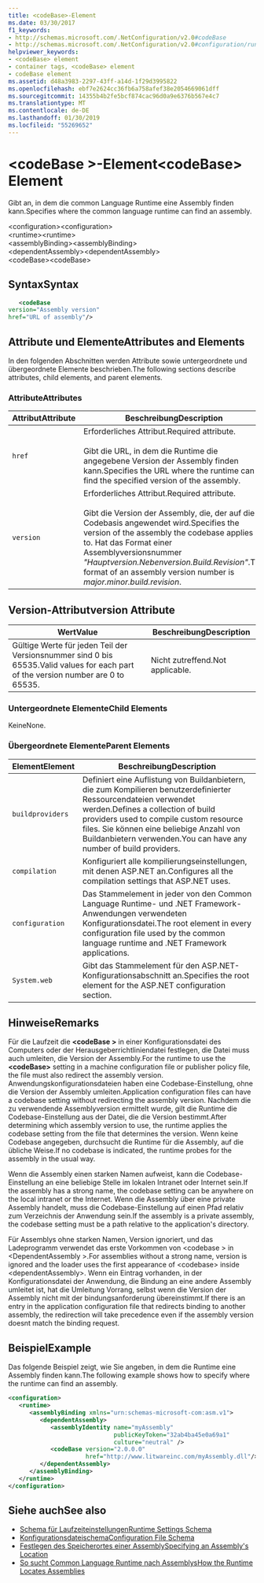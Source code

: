 ```yaml
---
title: <codeBase>-Element
ms.date: 03/30/2017
f1_keywords:
- http://schemas.microsoft.com/.NetConfiguration/v2.0#codeBase
- http://schemas.microsoft.com/.NetConfiguration/v2.0#configuration/runtime/assemblyBinding/dependentAssembly/codeBase
helpviewer_keywords:
- <codeBase> element
- container tags, <codeBase> element
- codeBase element
ms.assetid: d48a3983-2297-43ff-a14d-1f29d3995822
ms.openlocfilehash: ebf7e2624cc36fb6a758afef38e2054669061dff
ms.sourcegitcommit: 14355b4b2fe5bcf874cac96d0a9e6376b567e4c7
ms.translationtype: MT
ms.contentlocale: de-DE
ms.lasthandoff: 01/30/2019
ms.locfileid: "55269652"
---
```

# <a name="codebase-element"></a><span data-ttu-id="15617-102">\<codeBase >-Element</span><span class="sxs-lookup"><span data-stu-id="15617-102">\<codeBase> Element</span></span>
<span data-ttu-id="15617-103">Gibt an, in dem die common Language Runtime eine Assembly finden kann.</span><span class="sxs-lookup"><span data-stu-id="15617-103">Specifies where the common language runtime can find an assembly.</span></span>  
  
 <span data-ttu-id="15617-104">\<configuration></span><span class="sxs-lookup"><span data-stu-id="15617-104">\<configuration></span></span>  
<span data-ttu-id="15617-105">\<runtime></span><span class="sxs-lookup"><span data-stu-id="15617-105">\<runtime></span></span>  
<span data-ttu-id="15617-106">\<assemblyBinding></span><span class="sxs-lookup"><span data-stu-id="15617-106">\<assemblyBinding></span></span>  
<span data-ttu-id="15617-107">\<dependentAssembly></span><span class="sxs-lookup"><span data-stu-id="15617-107">\<dependentAssembly></span></span>  
<span data-ttu-id="15617-108">\<codeBase></span><span class="sxs-lookup"><span data-stu-id="15617-108">\<codeBase></span></span>  
  
## <a name="syntax"></a><span data-ttu-id="15617-109">Syntax</span><span class="sxs-lookup"><span data-stu-id="15617-109">Syntax</span></span>  
  
```xml  
   <codeBase    
version="Assembly version"  
href="URL of assembly"/>  
```  
  
## <a name="attributes-and-elements"></a><span data-ttu-id="15617-110">Attribute und Elemente</span><span class="sxs-lookup"><span data-stu-id="15617-110">Attributes and Elements</span></span>  
 <span data-ttu-id="15617-111">In den folgenden Abschnitten werden Attribute sowie untergeordnete und übergeordnete Elemente beschrieben.</span><span class="sxs-lookup"><span data-stu-id="15617-111">The following sections describe attributes, child elements, and parent elements.</span></span>  
  
### <a name="attributes"></a><span data-ttu-id="15617-112">Attribute</span><span class="sxs-lookup"><span data-stu-id="15617-112">Attributes</span></span>  
  
|<span data-ttu-id="15617-113">Attribut</span><span class="sxs-lookup"><span data-stu-id="15617-113">Attribute</span></span>|<span data-ttu-id="15617-114">Beschreibung</span><span class="sxs-lookup"><span data-stu-id="15617-114">Description</span></span>|  
|---------------|-----------------|  
|`href`|<span data-ttu-id="15617-115">Erforderliches Attribut.</span><span class="sxs-lookup"><span data-stu-id="15617-115">Required attribute.</span></span><br /><br /> <span data-ttu-id="15617-116">Gibt die URL, in dem die Runtime die angegebene Version der Assembly finden kann.</span><span class="sxs-lookup"><span data-stu-id="15617-116">Specifies the URL where the runtime can find the specified version of the assembly.</span></span>|  
|`version`|<span data-ttu-id="15617-117">Erforderliches Attribut.</span><span class="sxs-lookup"><span data-stu-id="15617-117">Required attribute.</span></span><br /><br /> <span data-ttu-id="15617-118">Gibt die Version der Assembly, die, der auf die Codebasis angewendet wird.</span><span class="sxs-lookup"><span data-stu-id="15617-118">Specifies the version of the assembly the codebase applies to.</span></span> <span data-ttu-id="15617-119">Hat das Format einer Assemblyversionsnummer *"Hauptversion.Nebenversion.Build.Revision"*.</span><span class="sxs-lookup"><span data-stu-id="15617-119">The format of an assembly version number is *major.minor.build.revision*.</span></span>|  
  
## <a name="version-attribute"></a><span data-ttu-id="15617-120">Version-Attribut</span><span class="sxs-lookup"><span data-stu-id="15617-120">version Attribute</span></span>  
  
|<span data-ttu-id="15617-121">Wert</span><span class="sxs-lookup"><span data-stu-id="15617-121">Value</span></span>|<span data-ttu-id="15617-122">Beschreibung</span><span class="sxs-lookup"><span data-stu-id="15617-122">Description</span></span>|  
|-----------|-----------------|  
|<span data-ttu-id="15617-123">Gültige Werte für jeden Teil der Versionsnummer sind 0 bis 65535.</span><span class="sxs-lookup"><span data-stu-id="15617-123">Valid values for each part of the version number are 0 to 65535.</span></span>|<span data-ttu-id="15617-124">Nicht zutreffend.</span><span class="sxs-lookup"><span data-stu-id="15617-124">Not applicable.</span></span>|  
  
### <a name="child-elements"></a><span data-ttu-id="15617-125">Untergeordnete Elemente</span><span class="sxs-lookup"><span data-stu-id="15617-125">Child Elements</span></span>  
 <span data-ttu-id="15617-126">Keine</span><span class="sxs-lookup"><span data-stu-id="15617-126">None.</span></span>  
  
### <a name="parent-elements"></a><span data-ttu-id="15617-127">Übergeordnete Elemente</span><span class="sxs-lookup"><span data-stu-id="15617-127">Parent Elements</span></span>  
  
|<span data-ttu-id="15617-128">Element</span><span class="sxs-lookup"><span data-stu-id="15617-128">Element</span></span>|<span data-ttu-id="15617-129">Beschreibung</span><span class="sxs-lookup"><span data-stu-id="15617-129">Description</span></span>|  
|-------------|-----------------|  
|`buildproviders`|<span data-ttu-id="15617-130">Definiert eine Auflistung von Buildanbietern, die zum Kompilieren benutzerdefinierter Ressourcendateien verwendet werden.</span><span class="sxs-lookup"><span data-stu-id="15617-130">Defines a collection of build providers used to compile custom resource files.</span></span> <span data-ttu-id="15617-131">Sie können eine beliebige Anzahl von Buildanbietern verwenden.</span><span class="sxs-lookup"><span data-stu-id="15617-131">You can have any number of build providers.</span></span>|  
|`compilation`|<span data-ttu-id="15617-132">Konfiguriert alle kompilierungseinstellungen, mit denen ASP.NET an.</span><span class="sxs-lookup"><span data-stu-id="15617-132">Configures all the compilation settings that ASP.NET uses.</span></span>|  
|`configuration`|<span data-ttu-id="15617-133">Das Stammelement in jeder von den Common Language Runtime- und .NET Framework-Anwendungen verwendeten Konfigurationsdatei.</span><span class="sxs-lookup"><span data-stu-id="15617-133">The root element in every configuration file used by the common language runtime and .NET Framework applications.</span></span>|  
|`System.web`|<span data-ttu-id="15617-134">Gibt das Stammelement für den ASP.NET-Konfigurationsabschnitt an.</span><span class="sxs-lookup"><span data-stu-id="15617-134">Specifies the root element for the ASP.NET configuration section.</span></span>|  
  
## <a name="remarks"></a><span data-ttu-id="15617-135">Hinweise</span><span class="sxs-lookup"><span data-stu-id="15617-135">Remarks</span></span>  
 <span data-ttu-id="15617-136">Für die Laufzeit die  **\<codeBase >** in einer Konfigurationsdatei des Computers oder der Herausgeberrichtliniendatei festlegen, die Datei muss auch umleiten, die Version der Assembly.</span><span class="sxs-lookup"><span data-stu-id="15617-136">For the runtime to use the **\<codeBase>** setting in a machine configuration file or publisher policy file, the file must also redirect the assembly version.</span></span> <span data-ttu-id="15617-137">Anwendungskonfigurationsdateien haben eine Codebase-Einstellung, ohne die Version der Assembly umleiten.</span><span class="sxs-lookup"><span data-stu-id="15617-137">Application configuration files can have a codebase setting without redirecting the assembly version.</span></span> <span data-ttu-id="15617-138">Nachdem die zu verwendende Assemblyversion ermittelt wurde, gilt die Runtime die Codebase-Einstellung aus der Datei, die die Version bestimmt.</span><span class="sxs-lookup"><span data-stu-id="15617-138">After determining which assembly version to use, the runtime applies the codebase setting from the file that determines the version.</span></span> <span data-ttu-id="15617-139">Wenn keine Codebase angegeben, durchsucht die Runtime für die Assembly, auf die übliche Weise.</span><span class="sxs-lookup"><span data-stu-id="15617-139">If no codebase is indicated, the runtime probes for the assembly in the usual way.</span></span>  
  
 <span data-ttu-id="15617-140">Wenn die Assembly einen starken Namen aufweist, kann die Codebase-Einstellung an eine beliebige Stelle im lokalen Intranet oder Internet sein.</span><span class="sxs-lookup"><span data-stu-id="15617-140">If the assembly has a strong name, the codebase setting can be anywhere on the local intranet or the Internet.</span></span> <span data-ttu-id="15617-141">Wenn die Assembly über eine private Assembly handelt, muss die Codebase-Einstellung auf einen Pfad relativ zum Verzeichnis der Anwendung sein.</span><span class="sxs-lookup"><span data-stu-id="15617-141">If the assembly is a private assembly, the codebase setting must be a path relative to the application's directory.</span></span>  
  
 <span data-ttu-id="15617-142">Für Assemblys ohne starken Namen, Version ignoriert, und das Ladeprogramm verwendet das erste Vorkommen von \<codebase > in \<DependentAssembly >.</span><span class="sxs-lookup"><span data-stu-id="15617-142">For assemblies without a strong name, version is ignored and the loader uses the first appearance of \<codebase> inside \<dependentAssembly>.</span></span> <span data-ttu-id="15617-143">Wenn ein Eintrag vorhanden, in der Konfigurationsdatei der Anwendung, die Bindung an eine andere Assembly umleitet ist, hat die Umleitung Vorrang, selbst wenn die Version der Assembly nicht mit der bindungsanforderung übereinstimmt.</span><span class="sxs-lookup"><span data-stu-id="15617-143">If there is an entry in the application configuration file that redirects binding to another assembly, the redirection will take precedence even if the assembly version doesnt match the binding request.</span></span>  
  
## <a name="example"></a><span data-ttu-id="15617-144">Beispiel</span><span class="sxs-lookup"><span data-stu-id="15617-144">Example</span></span>  
 <span data-ttu-id="15617-145">Das folgende Beispiel zeigt, wie Sie angeben, in dem die Runtime eine Assembly finden kann.</span><span class="sxs-lookup"><span data-stu-id="15617-145">The following example shows how to specify where the runtime can find an assembly.</span></span>  
  
```xml  
<configuration>  
   <runtime>  
      <assemblyBinding xmlns="urn:schemas-microsoft-com:asm.v1">  
         <dependentAssembly>  
            <assemblyIdentity name="myAssembly"  
                              publicKeyToken="32ab4ba45e0a69a1"  
                              culture="neutral" />  
            <codeBase version="2.0.0.0"  
                      href="http://www.litwareinc.com/myAssembly.dll"/>  
         </dependentAssembly>  
      </assemblyBinding>  
   </runtime>  
</configuration>  
```  
  
## <a name="see-also"></a><span data-ttu-id="15617-146">Siehe auch</span><span class="sxs-lookup"><span data-stu-id="15617-146">See also</span></span>
- [<span data-ttu-id="15617-147">Schema für Laufzeiteinstellungen</span><span class="sxs-lookup"><span data-stu-id="15617-147">Runtime Settings Schema</span></span>](../../../../../docs/framework/configure-apps/file-schema/runtime/index.md)
- [<span data-ttu-id="15617-148">Konfigurationsdateischema</span><span class="sxs-lookup"><span data-stu-id="15617-148">Configuration File Schema</span></span>](../../../../../docs/framework/configure-apps/file-schema/index.md)
- [<span data-ttu-id="15617-149">Festlegen des Speicherortes einer Assembly</span><span class="sxs-lookup"><span data-stu-id="15617-149">Specifying an Assembly's Location</span></span>](../../../../../docs/framework/configure-apps/specify-assembly-location.md)
- [<span data-ttu-id="15617-150">So sucht Common Language Runtime nach Assemblys</span><span class="sxs-lookup"><span data-stu-id="15617-150">How the Runtime Locates Assemblies</span></span>](../../../../../docs/framework/deployment/how-the-runtime-locates-assemblies.md)
